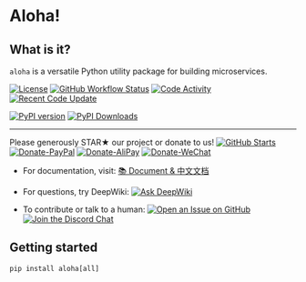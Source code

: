# Aloha!

## What is it?

`aloha` is a versatile Python utility package for building microservices.

[![License](https://img.shields.io/github/license/QPod/aloha)](https://github.com/QPod/aloha/blob/main/LICENSE)
[![GitHub Workflow Status](https://img.shields.io/github/actions/workflow/status/QPod/aloha-python/pip.yml?branch=main)](https://github.com/QPod/aloha-python/actions)
[![Code Activity](https://img.shields.io/github/commit-activity/m/QPod/aloha)](https://github.com/QPod/aloha/pulse)
[![Recent Code Update](https://img.shields.io/github/last-commit/QPod/docker-images.svg)](https://github.com/QPod/aloha/stargazers)

[![PyPI version](https://img.shields.io/pypi/v/aloha)](https://pypi.python.org/pypi/aloha/)
[![PyPI Downloads](https://img.shields.io/pypi/dm/aloha)](https://pepy.tech/badge/aloha/)

---

Please generously STAR★ our project or donate to us!
[![GitHub Starts](https://img.shields.io/github/stars/QPod/aloha.svg?label=Stars&style=social)](https://github.com/QPod/aloha/stargazers)
[![Donate-PayPal](https://img.shields.io/badge/Donate-PayPal-blue.svg)](https://paypal.me/haobibo)
[![Donate-AliPay](https://img.shields.io/badge/Donate-Alipay-blue.svg)](https://raw.githubusercontent.com/wiki/haobibo/resources/img/Donate-AliPay.png)
[![Donate-WeChat](https://img.shields.io/badge/Donate-WeChat-green.svg)](https://raw.githubusercontent.com/wiki/haobibo/resources/img/Donate-WeChat.png)

- For documentation, visit: [📚 Document & 中文文档](https://aloha-python.readthedocs.io/)

- For questions, try DeepWiki: [![Ask DeepWiki](https://deepwiki.com/badge.svg)](https://deepwiki.com/QPod/aloha-python)

- To contribute or talk to a human: [![Open an Issue on GitHub](https://img.shields.io/github/issues/QPod/aloha-python)](https://github.com/QPod/aloha-python/issues) [![Join the Discord Chat](https://img.shields.io/badge/Discuss_on-Discord-green)](https://discord.gg/kHUzgQxgbJ)

## Getting started

```shell
pip install aloha[all]
```
